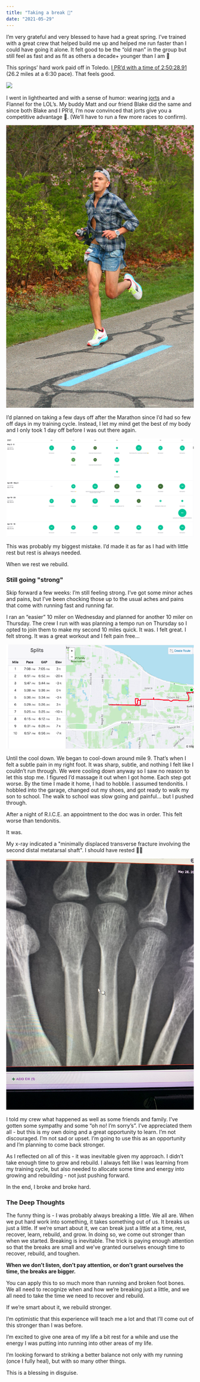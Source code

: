 ```yaml
---
title: "Taking a break 🦴"
date: "2021-05-29"
---
```


I’m very grateful and very blessed to have had a great spring. I’ve trained with a great crew that helped build me up and helped me run faster than I could have going it alone. It felt good to be the “old man” in the group but still feel as fast and as fit as others a decade+ younger than I am 🤣

This springs’ hard work paid off in Toledo. [I PR’d with a time of 2:50:28.91](https://runsignup.com/Race/Results/22766/IndividualResult/LzFZ?resultSetId=250218#U17002798) (26.2 miles at a 6:30 pace). That feels good.

![](../../assets/toledo-marathon2.jpg)

I went in lighthearted and with a sense of humor: wearing [jorts](https://www.boausa.com/products/mens-stretch-1-elite-printed-split-run-short-jorts) and a Flannel for the LOL’s. My buddy Matt and our friend Blake did the same and since both Blake and I PR’d, I’m now convinced that jorts give you a competitive advantage 🤣. (We’ll have to run a few more races to confirm).

![](../../assets/toledo-marathon1.jpg)


I’d planned on taking a few days off after the Marathon since I’d had so few off days in my training cycle. Instead, I let my mind get the best of my body and I only took 1 day off before I was out there again. 

![](../../assets/no-rest.png)

This was probably my biggest mistake. I’d made it as far as I had with little rest but rest is always needed. 

When we rest we rebuild. 

### Still going "strong"
Skip forward a few weeks:
I’m still feeling strong. I’ve got some minor aches and pains, but I’ve been chocking those up to the usual aches and pains that come with running fast and running far.

I ran an “easier” 10 miler on Wednesday and planned for another 10 miler on Thursday. The crew I run with was planning a tempo run on Thursday so I opted to join them to make my second 10 miles quick. It was. I felt great. I felt strong. It was a great workout and I felt pain free… 

![](../../assets/thursday-workout.png)

Until the cool down. We began to cool-down around mile 9. That’s when I felt a subtle pain in my right foot. It was sharp, subtle, and nothing I felt like I couldn’t run through. We were cooling down anyway so I saw no reason to let this stop me. I figured I’d massage it out when I got home. 
Each step got worse. 
By the time I made it home, I had to hobble. I assumed tendonitis. I hobbled into the garage, changed out my shoes, and got ready to walk my son to school. The walk to school was slow going and painful… but I pushed through.


After a night of R.I.C.E. an appointment to the doc was in order. This felt worse than tendonitis.

It was. 

My x-ray indicated a "minimally displaced transverse fracture involving the second distal metatarsal shaft". I should have rested 🤦‍♂️

![](../../assets/broken.jpg)


I told my crew what happened as well as some friends and family. I’ve gotten some sympathy and some “oh no! I’m sorry’s”. I’ve appreciated them all - but this is my own doing and a great opportunity to learn. I’m not discouraged. I’m not sad or upset. I’m going to use this as an opportunity and I’m planning to come back stronger.

As I reflected on all of this - it was inevitable given my approach.
I didn’t take enough time to grow and rebuild. I always felt like I was learning from my training cycle, but also needed to allocate some time and energy into growing and rebuilding - not just pushing forward.

In the end, I broke and broke hard. 

### The Deep Thoughts
The funny thing is - I was probably always breaking a little. We all are. When we put hard work into something, it takes something out of us. It breaks us just a little. If we’re smart about it, we can break just a little at a time, rest, recover, learn, rebuild, and grow. In doing so, we come out stronger than when we started. Breaking is inevitable. The trick is paying enough attention so that the breaks are small and we’ve granted ourselves enough time to recover, rebuild, and toughen.

**When we don’t listen, don’t pay attention, or don’t grant ourselves the time, the breaks are bigger.**

You can apply this to so much more than running and broken foot bones. We all need to recognize when and how we’re breaking just a little, and we all need to take the time we need to recover and rebuild. 

If we’re smart about it, we rebuild stronger.

I’m optimistic that this experience will teach me a lot and that I’ll come out of this stronger than I was before.  

I’m excited to give one area of my life a bit rest for a while and use the energy I was putting into running into other areas of my life.

I’m looking forward to striking a better balance not  only with my running (once I fully heal), but with so many other things.

This is a blessing in disguise.
